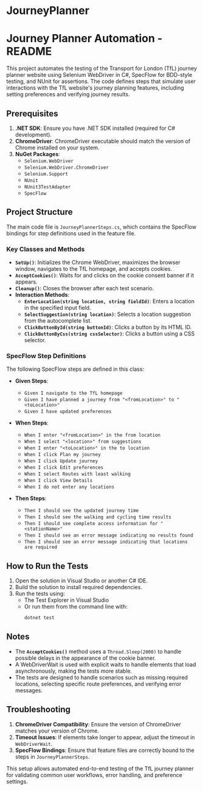 # JourneyPlanner
# Journey Planner Automation - README

This project automates the testing of the Transport for London (TfL) journey planner website using Selenium WebDriver in C#, SpecFlow for BDD-style testing, and NUnit for assertions. The code defines steps that simulate user interactions with the TfL website's journey planning features, including setting preferences and verifying journey results.

## Prerequisites

1. **.NET SDK**: Ensure you have .NET SDK installed (required for C# development).
2. **ChromeDriver**: ChromeDriver executable should match the version of Chrome installed on your system.
3. **NuGet Packages**:
   - `Selenium.WebDriver`
   - `Selenium.WebDriver.ChromeDriver`
   - `Selenium.Support`
   - `NUnit`
   - `NUnit3TestAdapter`
   - `SpecFlow`

## Project Structure

The main code file is `JourneyPlannerSteps.cs`, which contains the SpecFlow bindings for step definitions used in the feature file.

### Key Classes and Methods

- **`SetUp()`**: Initializes the Chrome WebDriver, maximizes the browser window, navigates to the TfL homepage, and accepts cookies.
- **`AcceptCookies()`**: Waits for and clicks on the cookie consent banner if it appears.
- **`Cleanup()`**: Closes the browser after each test scenario.
- **Interaction Methods**:
  - **`EnterLocation(string location, string fieldId)`**: Enters a location in the specified input field.
  - **`SelectSuggestion(string location)`**: Selects a location suggestion from the autocomplete list.
  - **`ClickButtonById(string buttonId)`**: Clicks a button by its HTML ID.
  - **`ClickButtonByCss(string cssSelector)`**: Clicks a button using a CSS selector.

### SpecFlow Step Definitions

The following SpecFlow steps are defined in this class:

- **Given Steps**:
  - `Given I navigate to the TfL homepage`
  - `Given I have planned a journey from "<fromLocation>" to "<toLocation>"`
  - `Given I have updated preferences`

- **When Steps**:
  - `When I enter "<fromLocation>" in the from location`
  - `When I select "<location>" from suggestions`
  - `When I enter "<toLocation>" in the to location`
  - `When I click Plan my journey`
  - `When I click Update journey`
  - `When I click Edit preferences`
  - `When I select Routes with least walking`
  - `When I click View Details`
  - `When I do not enter any locations`

- **Then Steps**:
  - `Then I should see the updated journey time`
  - `Then I should see the walking and cycling time results`
  - `Then I should see complete access information for "<stationName>"`
  - `Then I should see an error message indicating no results found`
  - `Then I should see an error message indicating that locations are required`

## How to Run the Tests

1. Open the solution in Visual Studio or another C# IDE.
2. Build the solution to install required dependencies.
3. Run the tests using:
   - The Test Explorer in Visual Studio
   - Or run them from the command line with:
     ```bash
     dotnet test
     ```

## Notes

- The **`AcceptCookies()`** method uses a `Thread.Sleep(2000)` to handle possible delays in the appearance of the cookie banner.
- A WebDriverWait is used with explicit waits to handle elements that load asynchronously, making the tests more stable.
- The tests are designed to handle scenarios such as missing required locations, selecting specific route preferences, and verifying error messages.

## Troubleshooting

1. **ChromeDriver Compatibility**: Ensure the version of ChromeDriver matches your version of Chrome.
2. **Timeout Issues**: If elements take longer to appear, adjust the timeout in `WebDriverWait`.
3. **SpecFlow Bindings**: Ensure that feature files are correctly bound to the steps in `JourneyPlannerSteps`.

This setup allows automated end-to-end testing of the TfL journey planner for validating common user workflows, error handling, and preference settings.
